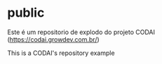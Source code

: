# public

Este é um repositorio de explodo do projeto CODAI (https://codai.growdev.com.br/)

This is a CODAI's repository example
